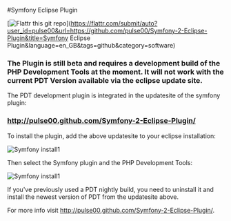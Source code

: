 #Symfony Eclipse Plugin

[![Flattr this git repo](http://api.flattr.com/button/flattr-badge-large.png)](https://flattr.com/submit/auto?user_id=pulse00&url=https://github.com/pulse00/Symfony-2-Eclipse-Plugin&title=Symfony Eclipse Plugin&language=en_GB&tags=github&category=software)

### The Plugin is still beta and requires a development build of the PHP Development Tools at the moment. It will not work with the current PDT Version available via the eclipse update site.

The PDT development plugin is integrated in the updatesite of the symfony plugin:

### http://pulse00.github.com/Symfony-2-Eclipse-Plugin/

To install the plugin, add the above updatesite to your eclipse installation:

![Symfony install1](http://pulse00.github.com/Symfony-2-Eclipse-Plugin/images/install_new_1.png)

Then select the Symfony plugin and the PHP Development Tools:

![Symfony install1](http://pulse00.github.com/Symfony-2-Eclipse-Plugin/images/install_new_2.png)


If you've previously used a PDT nightly build, you need to uninstall it and install the newest version of PDT from the updatesite above.


For more info visit http://pulse00.github.com/Symfony-2-Eclipse-Plugin/.

